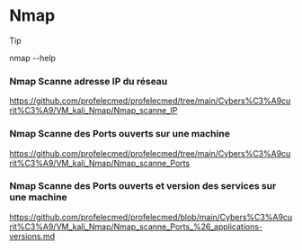 #  Nmap


>[!TIP]
>
> nmap --help

### Nmap Scanne adresse IP du réseau
https://github.com/profelecmed/profelecmed/tree/main/Cybers%C3%A9curit%C3%A9/VM_kali_Nmap/Nmap_scanne_IP

### Nmap Scanne des Ports ouverts sur une machine
https://github.com/profelecmed/profelecmed/tree/main/Cybers%C3%A9curit%C3%A9/VM_kali_Nmap/Nmap_scanne_Ports

### Nmap Scanne des Ports ouverts et version des services sur une machine
https://github.com/profelecmed/profelecmed/blob/main/Cybers%C3%A9curit%C3%A9/VM_kali_Nmap/Nmap_scanne_Ports_%26_applications-versions.md
